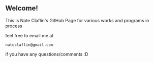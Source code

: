 Welcome!
---
This is Nate Claflin's GitHub Page for various works and programs in process

feel free to email me at
```
nateclaflin@gmail.com
```
if you have any questions/comments :D
